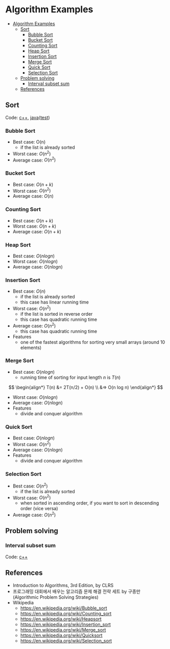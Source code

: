 # Algorithm Examples

- [Algorithm Examples](#algorithm-examples)
  - [Sort](#sort)
    - [Bubble Sort](#bubble-sort)
    - [Bucket Sort](#bucket-sort)
    - [Counting Sort](#counting-sort)
    - [Heap Sort](#heap-sort)
    - [Insertion Sort](#insertion-sort)
    - [Merge Sort](#merge-sort)
    - [Quick Sort](#quick-sort)
    - [Selection Sort](#selection-sort)
  - [Problem solving](#problem-solving)
    - [Interval subset sum](#interval-subset-sum)
  - [References](#references)

## Sort

Code: [c++](https://github.com/codejsha/algorithm-examples/tree/main/cpp-algorithm/src/sort), [java](https://github.com/codejsha/algorithm-examples/tree/main/java-algorithm/src/main/java/com/example/demo/sort)([test](https://github.com/codejsha/algorithm-examples/tree/main/java-algorithm/src/test/java/com/example/demo/sort))

### Bubble Sort

- Best case: O(n)
  - if the list is already sorted
- Worst case: $O(n^2)$
- Average case: $O(n^2)$

### Bucket Sort

- Best case: $O(n + k)$
- Worst case: $O(n^2)$
- Average case: $O(n)$

### Counting Sort

- Best case: $O(n + k)$
- Worst case: $O(n + k)$
- Average case: $O(n + k)$

### Heap Sort

- Best case: $O(n log n)$
- Worst case: $O(n log n)$
- Average case: $O(n log n)$

### Insertion Sort

- Best case: $O(n)$
  - if the list is already sorted
  - this case has linear running time
- Worst case: $O(n^2)$
  - if the list is sorted in reverse order
  - this case has quadratic running time
- Average case: $O(n^2)$
  - this case has quadratic running time
- Features
  - one of the fastest algorithms for sorting very small arrays (around 10 elements)

### Merge Sort

- Best case: $O(n log n)$
  - running time of sorting for input length $n$ is $T(n)$

$$
\begin{align*}
T(n) &= 2T(n/2) + O(n) \\
     &=> O(n log n)
\end{align*}
$$

- Worst case: $O(n log n)$
- Average case: $O(n log n)$
- Features
  - divide and conquer algorithm

### Quick Sort

- Best case: $O(n log n)$
- Worst case: $O(n^2)$
- Average case: $O(n log n)$
- Features
  - divide and conquer algorithm

### Selection Sort

- Best case: $O(n^2)$
  - if the list is already sorted
- Worst case: $O(n^2)$
  - when sorted in ascending order, if you want to sort in descending order (vice versa)
- Average case: $O(n^2)$

## Problem solving

### Interval subset sum

Code: [c++](https://github.com/codejsha/algorithm-examples/tree/main/cpp-algorithm/src/problem)


## References

- Introduction to Algorithms, 3rd Edition, by CLRS
- 프로그래밍 대회에서 배우는 알고리즘 문제 해결 전략 세트 by 구종만 (Algorithmic Problem Solving Strategies)
- Wikipedia
  - https://en.wikipedia.org/wiki/Bubble_sort
  - https://en.wikipedia.org/wiki/Counting_sort
  - https://en.wikipedia.org/wiki/Heapsort
  - https://en.wikipedia.org/wiki/Insertion_sort
  - https://en.wikipedia.org/wiki/Merge_sort
  - https://en.wikipedia.org/wiki/Quicksort
  - https://en.wikipedia.org/wiki/Selection_sort
